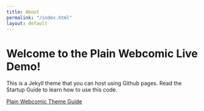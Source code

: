 ```yaml
---
title: About
permalink: "/index.html"
layout: default
---
```


# Welcome to the Plain Webcomic Live Demo!

This is a Jekyll theme that you can host using Github pages.
Read the Startup Guide to learn how to use this code.

<a href="https://peahatlanding.github.io/Plain-Webcomic/docs/index.html" class="btn btn-primary" role="button" aria-disabled="true">Plain Webcomic Theme Guide</a>
